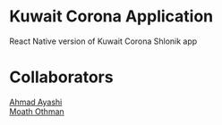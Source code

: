 # Kuwait Corona Application
React Native version of Kuwait Corona Shlonik app

# Collaborators
[Ahmad Ayashi](https://www.linkedin.com/in/ahmad-gaballah-ayashi-64890354/)<br/>
[Moath Othman](https://www.linkedin.com/in/engmoathothman/)

